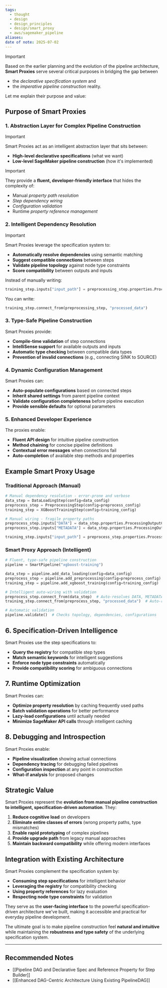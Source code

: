 ```yaml
---
tags:
  - thought
  - design
  - design_principles
  - design/smart_proxy
  - aws/sagemaker_pipeline
aliases: 
date of note: 2025-07-02
---
```


>[!important]
> Based on the earlier planning and the evolution of the pipeline architecture, **Smart Proxies** serve several critical purposes in bridging the gap between 
> - the *declarative specification system* and 
> - the *imperative pipeline construction* reality. 

Let me explain their purpose and value:

## Purpose of Smart Proxies

### **1. Abstraction Layer for Complex Pipeline Construction**

>[!important]
> Smart Proxies act as an intelligent abstraction layer that sits between:
> - **High-level declarative specifications** (what we want)
> - **Low-level SageMaker pipeline construction** (how it's implemented)

>[!important]
> They provide a **fluent, developer-friendly interface** that hides the complexity of:
> - Manual *property path resolution*
> - *Step dependency wiring*
> - *Configuration validation*
> - Runtime *property reference management*

### **2. Intelligent Dependency Resolution**

>[!important]
> Smart Proxies leverage the specification system to:
> - **Automatically resolve dependencies** using semantic matching
> - **Suggest compatible connections** between steps
> - **Validate pipeline topology** against node type constraints
> - **Score compatibility** between outputs and inputs

Instead of manually writing:
```python
training_step.inputs["input_path"] = preprocessing_step.properties.ProcessingOutputConfig.Outputs["ProcessedTabularData"].S3Output.S3Uri
```

You can write:
```python
training_step.connect_from(preprocessing_step, "processed_data")
```

### **3. Type-Safe Pipeline Construction**

Smart Proxies provide:
- **Compile-time validation** of step connections
- **IntelliSense support** for available outputs and inputs
- **Automatic type checking** between compatible data types
- **Prevention of invalid connections** (e.g., connecting SINK to SOURCE)

### **4. Dynamic Configuration Management**

Smart Proxies can:
- **Auto-populate configurations** based on connected steps
- **Inherit shared settings** from parent pipeline context
- **Validate configuration completeness** before pipeline execution
- **Provide sensible defaults** for optional parameters

### **5. Enhanced Developer Experience**

The proxies enable:
- **Fluent API design** for intuitive pipeline construction
- **Method chaining** for concise pipeline definitions
- **Contextual error messages** when connections fail
- **Auto-completion** of available step methods and properties

## Example Smart Proxy Usage

### **Traditional Approach (Manual)**
```python
# Manual dependency resolution - error-prone and verbose
data_step = DataLoadingStep(config=data_config)
preprocess_step = PreprocessingStep(config=preprocess_config)
training_step = XGBoostTrainingStep(config=training_config)

# Manual wiring - fragile property paths
preprocess_step.inputs["DATA"] = data_step.properties.ProcessingOutputConfig.Outputs["DATA"].S3Output.S3Uri
preprocess_step.inputs["METADATA"] = data_step.properties.ProcessingOutputConfig.Outputs["METADATA"].S3Output.S3Uri

training_step.inputs["input_path"] = preprocess_step.properties.ProcessingOutputConfig.Outputs["ProcessedTabularData"].S3Output.S3Uri
```

### **Smart Proxy Approach (Intelligent)**
```python
# Fluent, type-safe pipeline construction
pipeline = SmartPipeline("xgboost-training")

data_step = pipeline.add_data_loading(config=data_config)
preprocess_step = pipeline.add_preprocessing(config=preprocess_config)
training_step = pipeline.add_xgboost_training(config=training_config)

# Intelligent auto-wiring with validation
preprocess_step.connect_from(data_step)  # Auto-resolves DATA, METADATA, SIGNATURE
training_step.connect_from(preprocess_step, "processed_data")  # Auto-resolves to ProcessedTabularData

# Automatic validation
pipeline.validate()  # Checks topology, dependencies, configurations
```

## **6. Specification-Driven Intelligence**

Smart Proxies use the step specifications to:
- **Query the registry** for compatible step types
- **Match semantic keywords** for intelligent suggestions
- **Enforce node type constraints** automatically
- **Provide compatibility scoring** for ambiguous connections

## **7. Runtime Optimization**

Smart Proxies can:
- **Optimize property resolution** by caching frequently used paths
- **Batch validation operations** for better performance
- **Lazy-load configurations** until actually needed
- **Minimize SageMaker API calls** through intelligent caching

## **8. Debugging and Introspection**

Smart Proxies enable:
- **Pipeline visualization** showing actual connections
- **Dependency tracing** for debugging failed pipelines
- **Configuration inspection** at any point in construction
- **What-if analysis** for proposed changes

## Strategic Value

Smart Proxies represent the **evolution from manual pipeline construction to intelligent, specification-driven automation**. They:

1. **Reduce cognitive load** on developers
2. **Eliminate entire classes of errors** (wrong property paths, type mismatches)
3. **Enable rapid prototyping** of complex pipelines
4. **Provide upgrade path** from legacy manual approaches
5. **Maintain backward compatibility** while offering modern interfaces

## Integration with Existing Architecture

Smart Proxies complement the specification system by:
- **Consuming step specifications** for intelligent behavior
- **Leveraging the registry** for compatibility checking
- **Using property references** for lazy evaluation
- **Respecting node type constraints** for validation

They serve as the **user-facing interface** to the powerful specification-driven architecture we've built, making it accessible and practical for everyday pipeline development.

The ultimate goal is to make pipeline construction feel **natural and intuitive** while maintaining the **robustness and type safety** of the underlying specification system.








-----------
##  Recommended Notes


- [[Pipeline DAG and Declarative Spec and Reference Property for Step Builder]]
- [[Enhanced DAG-Centric Architecture Using Existing PipelineDAG]]